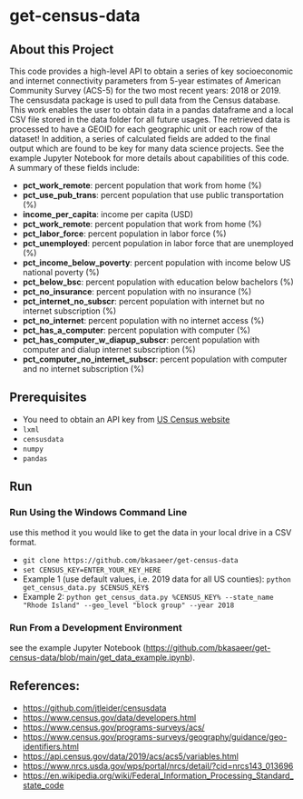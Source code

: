 # get-census-data
## About this Project

This code provides a high-level API to obtain a series of key socioeconomic and 
internet connectivity parameters from 5-year estimates of American Community Survey 
(ACS-5) for the two most recent years: 2018 or 2019. The censusdata package is used 
to pull data from the Census database. This work enables the user to obtain data in a pandas dataframe
and a local CSV file stored in the data folder for all future usages. The retrieved data is 
processed to have a GEOID for each geographic unit or each row of the dataset! In addition, 
a series of calculated fields are added to the final output which are found to be key for many 
data science projects. See the example Jupyter Notebook for more details about capabilities of 
this code. A summary of these fields include: 

* **pct_work_remote**: percent population that work from home (%)
* **pct_use_pub_trans**: percent population that use public transportation (%)
* **income_per_capita**: income per capita (USD)
* **pct_work_remote**: percent population that work from home (%)
* **pct_labor_force**: percent population in labor force (%)
* **pct_unemployed**: percent population in labor force that are unemployed (%)
* **pct_income_below_poverty**: percent population with income below US national poverty (%)
* **pct_below_bsc**: percent population with education below bachelors (%)
* **pct_no_insurance**: percent population with no insurance (%)
* **pct_internet_no_subscr**: percent population with internet but no internet subscription (%)
* **pct_no_internet**: percent population with no internet access (%)
* **pct_has_a_computer**: percent population with computer (%)
* **pct_has_computer_w_diapup_subscr**: percent population with computer and dialup internet subscription (%)
* **pct_computer_no_internet_subscr**: percent population with computer and no internet subscription (%)

## Prerequisites
* You need to obtain an API key from [US Census website](https://api.census.gov/data/key_signup.html) 
* `lxml`
* `censusdata`
* `numpy`
* `pandas`


## Run
### Run Using the Windows Command Line
use this method it you would like to get the data in your local drive in a CSV format.
* `git clone https://github.com/bkasaeer/get-census-data`
* `set CENSUS_KEY=ENTER_YOUR_KEY_HERE`
* Example 1 (use default values, i.e. 2019 data for all US counties): `python get_census_data.py $CENSUS_KEY$`
* Example 2: `python get_census_data.py %CENSUS_KEY% --state_name "Rhode Island" --geo_level "block group" --year 2018` 
### Run From a Development Environment
see the example Jupyter Notebook (https://github.com/bkasaeer/get-census-data/blob/main/get_data_example.ipynb).

## References: 
* https://github.com/jtleider/censusdata
* https://www.census.gov/data/developers.html
* https://www.census.gov/programs-surveys/acs/
* https://www.census.gov/programs-surveys/geography/guidance/geo-identifiers.html
* https://api.census.gov/data/2019/acs/acs5/variables.html
* https://www.nrcs.usda.gov/wps/portal/nrcs/detail/?cid=nrcs143_013696
* https://en.wikipedia.org/wiki/Federal_Information_Processing_Standard_state_code
